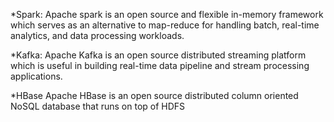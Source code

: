 *Spark:
Apache spark is an open source and flexible in-memory framework which serves as an alternative to map-reduce for handling
batch, real-time analytics, and data processing workloads.

*Kafka:
Apache Kafka is an open source distributed streaming platform which is useful in building real-time data pipeline and stream processing applications.

*HBase
Apache HBase is an open source distributed column oriented NoSQL database that runs on top of HDFS

